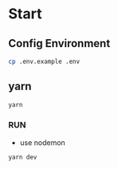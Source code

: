 # Start

## Config Environment

```bash
cp .env.example .env
```

## yarn

```bash
yarn
```

### RUN

- use nodemon

```bash
yarn dev
```

